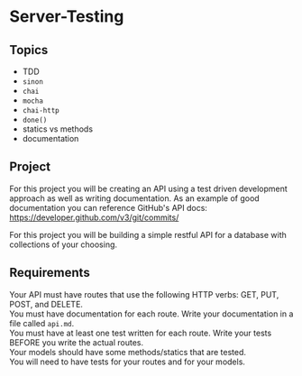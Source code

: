 # Server-Testing

## Topics

- TDD
- `sinon`
- `chai`
- `mocha`
- `chai-http`
- `done()`
- statics vs methods
- documentation

## Project

For this project you will be creating an API using a test driven development approach as well as writing documentation. As an example of good documentation you can reference GitHub's API docs: https://developer.github.com/v3/git/commits/

For this project you will be building a simple restful API for a database with collections of your choosing.

## Requirements

Your API must have routes that use the following HTTP verbs: GET, PUT, POST, and DELETE.  
You must have documentation for each route. Write your documentation in a file called `api.md`.  
You must have at least one test written for each route. Write your tests BEFORE you write the actual routes.  
Your models should have some methods/statics that are tested.  
You will need to have tests for your routes and for your models.
